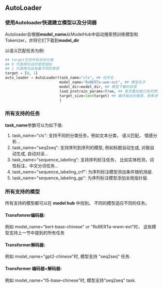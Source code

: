 ## AutoLoader

### 使用Autoloader快速建立模型以及分词器
Autoloader会根据**model_name**从ModelHub中自动搜索预训练模型和Tokenizer，并将它们下载到**model_dir**



以语义匹配任务为例:
```python
## target包含所有目标分类
## 0 代表两句话的意思相似
## 1 代表两句话有着不同的意思
target = [0, 1] 
auto_loader = AutoLoader(task_name="cls", ## 任务名
                         model_name="RoBERTa-wwm-ext", ## 模型名字
                         model_dir=model_dir, ## 模型下载的目录
                         load_pretrain_params=True, ## 是否要加载已有的预训练模型参数. 
                         target_size=len(target) ## 最终输出的维度，用来进行分类任务.
                         )
```

### 所有支持的任务
**task_name**参数可以为如下值:
1. task_name="cls": 支持不同的分类任务，例如文本分类， 语义匹配， 情感分析...
2. task_name="seq2seq": 支持序列到序列的模型, 例如标题自动生成, 对联自动生成, 自动对话...
3. task_name="sequence_labeling": 支持序列标注任务， 比如实体检测，词性标注，中文分词任务...
4. task_name="sequence_labeling_crf": 为序列标注模型添加条件随机场层.
5. task_name="sequence_labeling_gp": 为序列标注模型添加全局指针层.

### 所有支持的模型
所有支持的模型都可以在 **model hub** 中找到。
不同的模型适应不同的任务。

#### Transfomrer编码器: 

例如 model_name="bert-base-chinese" or "RoBERTa-wwm-ext"时， 这些模型支持上一节中提到的所有任务

#### Transformer解码器: 

例如 model_name="gpt2-chinese"时, 模型支持 "seq2seq" 任务.

#### Transformer 编码器+解码器:

例如 model_name="t5-base-chinese"时, 模型支持"seq2seq" task.
